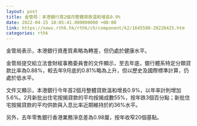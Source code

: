 ```yaml
---
layout: post
title: 金管局：本港銀行首2個月整體貸款温和增長0.9%
date: 2022-04-25 18:05:41.000000000 +08:00
link: https://news.rthk.hk/rthk/ch/component/k2/1645580-20220425.htm
categories: rthk
---
```


金管局表示，本港銀行資產質素略為轉差，但仍處於健康水平。

金管局提交給立法會財經事務委員會的文件顯示，至去年底，銀行體系特定分類貸款比率為0.88%，較去年9月底的0.81%略為上升，但以歷史及國際標準計算，仍處於低水平。

文件又顯示，本港銀行今年首2個月整體貸款溫和增長0.9%，以年率計則增加5.6%。2月新批出住宅按揭貸款的平均按揭成數55%，按年跌3個百分點；新批住宅按揭貸款的平均供款與入息比率近期維持於約36%水平。

另外，去年零售銀行香港業務淨息差為0.98厘，按年收窄20個基點。
